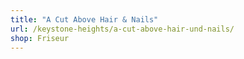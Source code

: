 ```yaml
---
title: "A Cut Above Hair & Nails"
url: /keystone-heights/a-cut-above-hair-und-nails/
shop: Friseur
---
```

